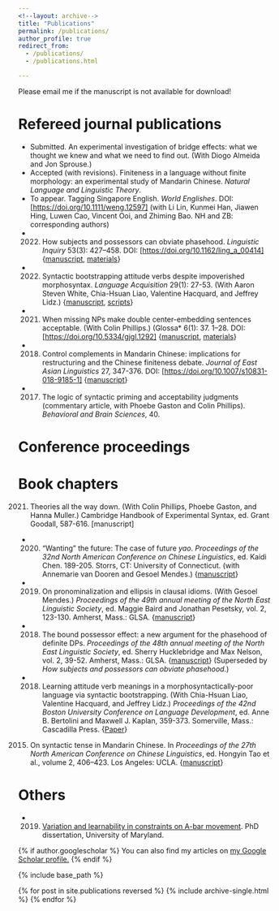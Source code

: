 ```yaml
---
<!--layout: archive-->
title: "Publications"
permalink: /publications/
author_profile: true
redirect_from: 
  - /publications/
  - /publications.html

---
```

Please email me if the manuscript is not available for download!

Refereed journal publications
======
+ Submitted. An experimental investigation of bridge effects: what we thought we knew and what we need to find out. (With Diogo Almeida and Jon Sprouse.)
+ Accepted (with revisions). Finiteness in a language without finite morphology: an experimental study of Mandarin Chinese. *Natural Language and Linguistic Theory*.
+ To appear. Tagging Singapore English. *World Englishes*. DOI: [https://doi.org/10.1111/weng.12597] (with Li Lin, Kunmei Han, Jiawen Hing, Luwen Cao, Vincent Ooi, and Zhiming Bao. NH and ZB: corresponding authors)
+ 2022. How subjects and possessors can obviate phasehood. *Linguistic Inquiry* 53(3): 427–458. DOI: [https://doi.org/10.1162/ling_a_00414] {[manuscript](), [materials]()}
+ 2022. Syntactic bootstrapping attitude verbs despite impoverished morphosyntax. *Language Acquisition* 29(1): 27-53. (With Aaron Steven White, Chia-Hsuan Liao, Valentine Hacquard, and Jeffrey Lidz.) {[manuscript](), [scripts]()}
+ 2021. When missing NPs make double center-embedding sentences acceptable. (With Colin Phillips.) (Glossa* 6(1): 37. 1–28. DOI: [https://doi.org/10.5334/gjgl.1292] {[manuscript](), [materials]()}
+ 2018. Control complements in Mandarin Chinese: implications for restructuring and the Chinese finiteness debate. *Journal of East Asian Linguistics* 27, 347-376. DOI: [https://doi.org/10.1007/s10831-018-9185-1] {[manuscript]()}
+ 2017. The logic of syntactic priming and acceptability judgments (commentary article, with Phoebe Gaston and Colin Phillips). *Behavioral and Brain Sciences*, 40.


Conference proceedings
======


Book chapters
======
2021. Theories all the way down. (With Colin Phillips, Phoebe Gaston, and Hanna Muller.) Cambridge Handbook of Experimental Syntax, ed. Grant Goodall, 587-616. [manuscript]





+ 2020. “Wanting” the future: The case of future *yao*. *Proceedings of the 32nd North American Conference on Chinese Linguistics*, ed. Kaidi Chen. 189-205. Storrs, CT: University of Connecticut. (with Annemarie van Dooren and Gesoel Mendes.) {[manuscript]()}
+ 2019. On pronominalization and ellipsis in clausal idioms. (With Gesoel Mendes.) *Proceedings of the 49th annual meeting of the North East Linguistic Society*, ed. Maggie Baird and Jonathan Pesetsky, vol. 2, 123-130. Amherst, Mass.: GLSA. {[manuscript]()}
+ 2018. The bound possessor effect: a new argument for the phasehood of definite DPs. *Proceedings of the 48th annual meeting of the North East Linguistic Society*, ed. Sherry Hucklebridge and Max Nelson, vol. 2, 39-52. Amherst, Mass.: GLSA. {[manuscript]()} (Superseded by *How subjects and possessors can obviate phasehood*.)
+ 2018. Learning attitude verb meanings in a morphosyntactically-poor language via syntactic bootstrapping. (With Chia-Hsuan Liao, Valentine Hacquard, and Jeffrey Lidz.) *Proceedings of the 42nd Boston University Conference on Language Development*, ed. Anne B. Bertolini and Maxwell J. Kaplan, 359-373. Somerville, Mass.: Cascadilla Press. {[Paper]()}
2015. On syntactic tense in Mandarin Chinese. In *Proceedings of the 27th North American Conference on Chinese Linguistics*, ed. Hongyin Tao et al., volume 2, 406–423. Los Angeles: UCLA. {[manuscript]()}

Others
======
+ 2019. [Variation and learnability in constraints on A-bar movement](). PhD dissertation, University of Maryland.


{% if author.googlescholar %}
  You can also find my articles on <u><a href="{{author.googlescholar}}">my Google Scholar profile</a>.</u>
{% endif %}

{% include base_path %}

{% for post in site.publications reversed %}
  {% include archive-single.html %}
{% endfor %}
